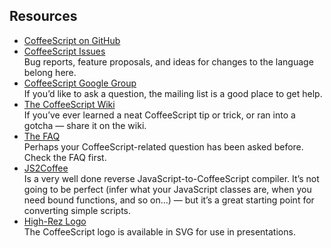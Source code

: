 ## Resources

*   [CoffeeScript on GitHub](https://github.com/jashkenas/coffeescript/)
*   [CoffeeScript Issues](https://github.com/jashkenas/coffeescript/issues)<br>
    Bug reports, feature proposals, and ideas for changes to the language belong here.
*   [CoffeeScript Google Group](https://groups.google.com/forum/#!forum/coffeescript)<br>
    If you’d like to ask a question, the mailing list is a good place to get help.
*   [The CoffeeScript Wiki](https://github.com/jashkenas/coffeescript/wiki)<br>
    If you’ve ever learned a neat CoffeeScript tip or trick, or ran into a gotcha — share it on the wiki.
*   [The FAQ](https://github.com/jashkenas/coffeescript/wiki/FAQ)<br>
    Perhaps your CoffeeScript-related question has been asked before. Check the FAQ first.
*   [JS2Coffee](http://js2.coffee/)<br>
    Is a very well done reverse JavaScript-to-CoffeeScript compiler. It’s not going to be perfect (infer what your JavaScript classes are, when you need bound functions, and so on…) — but it’s a great starting point for converting simple scripts.
*   [High-Rez Logo](https://github.com/jashkenas/coffeescript/tree/master/documentation/site)<br>
    The CoffeeScript logo is available in SVG for use in presentations.
